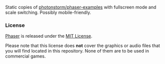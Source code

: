 Static copies of [photonstorm/phaser-examples](https://github.com/photonstorm/phaser-examples) with fullscreen mode and scale switching. Possibly mobile-friendly.

### License

[Phaser](http://phaser.io) is released under the [MIT License](http://opensource.org/licenses/MIT).

Please note that this license does **not** cover the graphics or audio files that you will find located in this repository. None of them are to be used in commercial games.
